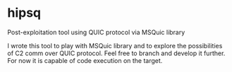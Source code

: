 # hipsq
Post-exploitation tool using QUIC protocol via MSQuic library

I wrote this tool to play with MSQuic library and to explore the possibilities of C2 comm over QUIC protocol.
Feel free to branch and develop it further. For now it is capable of code execution on the target.
